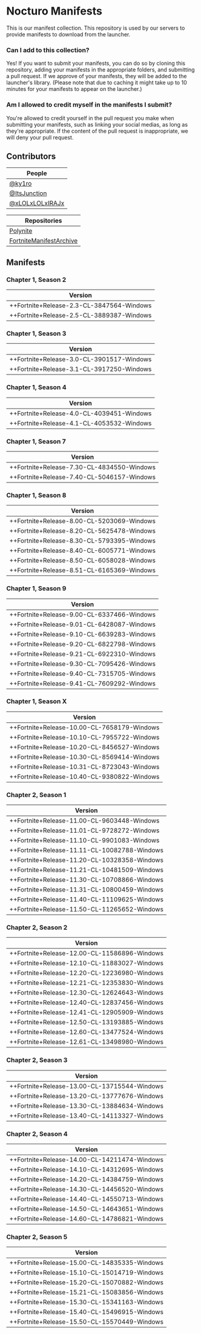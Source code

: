 # Nocturo Manifests
This is our manifest collection. This repository is used by our servers to provide manifests to download from the launcher.

### Can I add to this collection?
Yes! If you want to submit your manifests, you can do so by cloning this repository, adding your manifests in the appropriate folders, and submitting a pull request. If we approve of your manifests, they will be added to the launcher's library. (Please note that due to caching it might take up to 10 minutes for your manifests to appear on the launcher.)

### Am I allowed to credit myself in the manifests I submit?
You're allowed to credit yourself in the pull request you make when submitting your manifests, such as linking your social medias, as long as they're appropriate. If the content of the pull request is inappropriate, we will deny your pull request.

## Contributors
|People|
|--|
|[@ky1ro](https://twitter.com/ky1ro)|
|[@ItsJunction](https://twitter.com/ItsJunction)|
|[@xLOLxLOLxIRAJx](https://twitter.com/xLOLxLOLxIRAJx)|

|Repositories|
|--|
|[Polynite](https://github.com/polynite/fn-releases)|
|[FortniteManifestArchive](https://github.com/vastblast/fortnitemanifestarchive)|

## Manifests
### Chapter 1, Season 2
|Version|
|--|
|++Fortnite+Release-2.3-CL-3847564-Windows|
|++Fortnite+Release-2.5-CL-3889387-Windows|

### Chapter 1, Season 3
|Version|
|--|
|++Fortnite+Release-3.0-CL-3901517-Windows|
|++Fortnite+Release-3.1-CL-3917250-Windows|

### Chapter 1, Season 4
|Version|
|--|
|++Fortnite+Release-4.0-CL-4039451-Windows|
|++Fortnite+Release-4.1-CL-4053532-Windows|

### Chapter 1, Season 7
|Version|
|--|
|++Fortnite+Release-7.30-CL-4834550-Windows|
|++Fortnite+Release-7.40-CL-5046157-Windows|

### Chapter 1, Season 8
|Version|
|--|
|++Fortnite+Release-8.00-CL-5203069-Windows|
|++Fortnite+Release-8.20-CL-5625478-Windows|
|++Fortnite+Release-8.30-CL-5793395-Windows|
|++Fortnite+Release-8.40-CL-6005771-Windows|
|++Fortnite+Release-8.50-CL-6058028-Windows|
|++Fortnite+Release-8.51-CL-6165369-Windows|

### Chapter 1, Season 9
|Version|
|--|
|++Fortnite+Release-9.00-CL-6337466-Windows|
|++Fortnite+Release-9.01-CL-6428087-Windows|
|++Fortnite+Release-9.10-CL-6639283-Windows|
|++Fortnite+Release-9.20-CL-6822798-Windows|
|++Fortnite+Release-9.21-CL-6922310-Windows|
|++Fortnite+Release-9.30-CL-7095426-Windows|
|++Fortnite+Release-9.40-CL-7315705-Windows|
|++Fortnite+Release-9.41-CL-7609292-Windows|

### Chapter 1, Season X
|Version|
|--|
|++Fortnite+Release-10.00-CL-7658179-Windows|
|++Fortnite+Release-10.10-CL-7955722-Windows|
|++Fortnite+Release-10.20-CL-8456527-Windows|
|++Fortnite+Release-10.30-CL-8569414-Windows|
|++Fortnite+Release-10.31-CL-8723043-Windows|
|++Fortnite+Release-10.40-CL-9380822-Windows|

### Chapter 2, Season 1
|Version|
|--|
|++Fortnite+Release-11.00-CL-9603448-Windows|
|++Fortnite+Release-11.01-CL-9728272-Windows|
|++Fortnite+Release-11.10-CL-9901083-Windows|
|++Fortnite+Release-11.11-CL-10082788-Windows|
|++Fortnite+Release-11.20-CL-10328358-Windows|
|++Fortnite+Release-11.21-CL-10481509-Windows|
|++Fortnite+Release-11.30-CL-10708866-Windows|
|++Fortnite+Release-11.31-CL-10800459-Windows|
|++Fortnite+Release-11.40-CL-11109625-Windows|
|++Fortnite+Release-11.50-CL-11265652-Windows|

### Chapter 2, Season 2
|Version|
|--|
|++Fortnite+Release-12.00-CL-11586896-Windows|
|++Fortnite+Release-12.10-CL-11883027-Windows|
|++Fortnite+Release-12.20-CL-12236980-Windows|
|++Fortnite+Release-12.21-CL-12353830-Windows|
|++Fortnite+Release-12.30-CL-12624643-Windows|
|++Fortnite+Release-12.40-CL-12837456-Windows|
|++Fortnite+Release-12.41-CL-12905909-Windows|
|++Fortnite+Release-12.50-CL-13193885-Windows|
|++Fortnite+Release-12.60-CL-13477524-Windows|
|++Fortnite+Release-12.61-CL-13498980-Windows|

### Chapter 2, Season 3
|Version|
|--|
|++Fortnite+Release-13.00-CL-13715544-Windows|
|++Fortnite+Release-13.20-CL-13777676-Windows|
|++Fortnite+Release-13.30-CL-13884634-Windows|
|++Fortnite+Release-13.40-CL-14113327-Windows|

### Chapter 2, Season 4
|Version|
|--|
|++Fortnite+Release-14.00-CL-14211474-Windows|
|++Fortnite+Release-14.10-CL-14312695-Windows|
|++Fortnite+Release-14.20-CL-14384759-Windows|
|++Fortnite+Release-14.30-CL-14456520-Windows|
|++Fortnite+Release-14.40-CL-14550713-Windows|
|++Fortnite+Release-14.50-CL-14643651-Windows|
|++Fortnite+Release-14.60-CL-14786821-Windows|

### Chapter 2, Season 5
|Version|
|--|
|++Fortnite+Release-15.00-CL-14835335-Windows|
|++Fortnite+Release-15.10-CL-15014719-Windows|
|++Fortnite+Release-15.20-CL-15070882-Windows|
|++Fortnite+Release-15.21-CL-15083856-Windows|
|++Fortnite+Release-15.30-CL-15341163-Windows|
|++Fortnite+Release-15.40-CL-15496915-Windows|
|++Fortnite+Release-15.50-CL-15570449-Windows|
